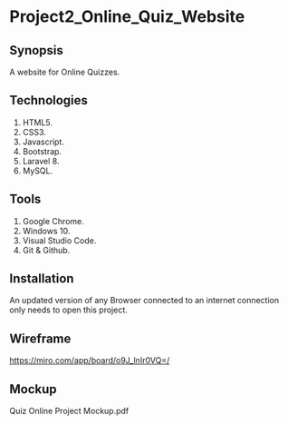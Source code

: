 # Project2_Online_Quiz_Website

## Synopsis
A website for Online Quizzes.

## Technologies
1. HTML5.
2. CSS3.
3. Javascript.
4. Bootstrap.
5. Laravel 8.
6. MySQL.

## Tools
1. Google Chrome.
2. Windows 10.
3. Visual Studio Code.
4. Git & Github.

## Installation
An updated version of any Browser connected to an internet connection only needs to open this project.

## Wireframe
https://miro.com/app/board/o9J_lnIr0VQ=/

## Mockup
Quiz Online Project Mockup.pdf


